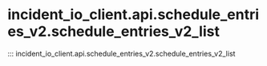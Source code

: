 # incident_io_client.api.schedule_entries_v2.schedule_entries_v2_list

::: incident_io_client.api.schedule_entries_v2.schedule_entries_v2_list